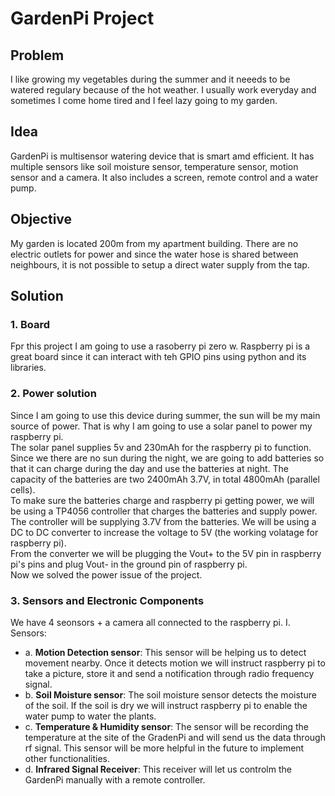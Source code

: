 # GardenPi Project
## Problem
I like growing my vegetables during the summer and it neeeds to be watered regulary because of the hot weather. I usually work everyday and sometimes I come home tired and I feel lazy going to my garden.
## Idea
GardenPi is multisensor watering device that is smart amd efficient. It has multiple sensors like soil moisture sensor, temperature sensor, motion sensor and a camera. It also includes a screen, remote control and a water pump.
## Objective
My garden is located 200m from my apartment building. There are no electric outlets for power and since the water hose is shared between neighbours, it is not possible to setup a direct water supply from the tap.
## Solution
### 1. Board
Fpr this project I am going to use a rasoberry pi zero w. Raspberry pi is a great board since it can interact with teh GPIO pins using python and its libraries.
### 2. Power solution
Since I am going to use this device during summer, the sun will be my main source of power. That is why I am going to use a solar panel to power my raspberry pi.<br>
The solar panel supplies 5v and 230mAh for the raspberry pi to function. Since we there are no sun during the night, we are going to add batteries so that it can charge during the day and use the batteries at night. The capacity of the batteries are two 2400mAh 3.7V, in total 4800mAh (parallel cells).<br>
To make sure the batteries charge and raspberry pi getting power, we will be using a TP4056 controller that charges the batteries and supply power.<br>
The controller will be supplying 3.7V from the batteries. We will be using a DC to DC converter to increase the voltage to 5V (the working volatage for raspberry pi).<br>
From the converter we will be plugging the Vout+ to the 5V pin in raspberry pi's pins and plug Vout- in the ground pin of raspberry pi.<br>
Now we solved the power issue of the project.<br>
### 3. Sensors and Electronic Components
We have 4 seonsors + a camera all connected to the raspberry pi.
I. Sensors:
   - a. **Motion Detection sensor**:
This sensor will be helping us to detect movement nearby. Once it detects motion we will instruct raspberry pi to take a picture, store it and send a notification through radio frequency signal.
   - b. **Soil Moisture sensor**:
The soil moisture sensor detects the moisture of the soil. If the soil is dry we will instruct raspberry pi to enable the water pump to water the plants.
   - c. **Temperature & Humidity sensor**:
The sensor will be recording the temperature at the site of the GradenPi and will send us the data through rf signal. This sensor will be more helpful in the future to implement other functionalities.
   - d. **Infrared Signal Receiver**:
This receiver will let us controlm the GardenPi manually with a remote controller.
